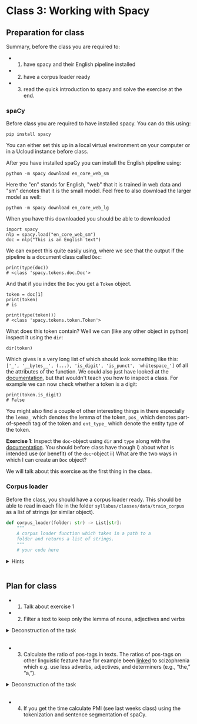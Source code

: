 # Class 3: Working with Spacy

## Preparation for class

Summary, before the class you are required to:
- 1) have spacy and their English pipeline installed
- 2) have a corpus loader ready
- 3) read the quick introduction to spacy and solve the exercise at the end.

### spaCy
Before class you are required to have installed spacy. You can do this using:

```
pip install spacy
```

You can either set this up in a local virtual environment on your computer or in a Ucloud instance before class.

After you have installed spaCy you can install the English pipeline using:

```
python -m spacy download en_core_web_sm
```

Here the "en" stands for English, "web" that it is trained in web data and "sm" denotes that it is the small model. Feel free to also download the larger model as well:

```
python -m spacy download en_core_web_lg
```

When you have this downloaded you should be able to downloaded 
```
import spacy
nlp = spacy.load("en_core_web_sm")
doc = nlp("This is an English text")
```

We can expect this quite easily using, where we see that the output if the pipeline is a document class called `Doc`:
```
print(type(doc))
# <class 'spacy.tokens.doc.Doc'>
```

And that if you index the `Doc` you get a `Token` object.
```
token = doc[1]
print(token)
# is

print(type(token)))
# <class 'spacy.tokens.token.Token'>
```


What does this token contain? Well we can (like any other object in python) inspect it using the `dir`:
```
dir(token)
```

Which gives is a very long list of which should look something like this: `['_', '__bytes__', (...), 'is_digit', 'is_punct', 'whitespace_']` of all the attributes of the function. We could also just have looked at the [documentation](https://spacy.io/api/token), but that wouldn't teach you how to inspect a class. For example we can now check whether a token is a digit:

```
print(token.is_digit)
# False
```

You might also find a couple of other interesting things in there especially the `lemma_` which denotes the lemma of the token, `pos_` which denotes part-of-speech tag of the token and `ent_type_` which denote the entity type of the token.

**Exercise 1**:
Inspect the `doc`-object using `dir` and `type` along with the [documentation](https://spacy.io/api/Doc). You should before class have though i) about what is intended use (or benefit) of the `doc`-object ii) What are the two ways in which I can create an `Doc` object?

We will talk about this exercise as the first thing in the class.

### Corpus loader
Before the class, you should have a corpus loader ready. This should be able to read in each file in the folder `syllabus/classes/data/train_corpus` as a list of strings (or similar object).

```python
def corpus_loader(folder: str) -> List[str]:
    """
    A corpus loader function which takes in a path to a 
    folder and returns a list of strings.
    """
    # your code here
```

<details>
    <summary> Hints </summary>

You can use `os.listdir()` to list all the files in the directory.

```python
import os
path = "syllabus/classes/data/train_corpus"
list_of_files = os.listdir(path)
```

You can read in a singular file using:

```python
path_to_file = "syllabus/classes/data/train_corpus/1.txt"
with open(path_to_file) as f:
    document = f.read()

print(type(document))
# <class 'str'>
``` 

You can combine paths using `os.path.join()`.

</details>

<br /> 


## Plan for class

- 1) Talk about exercise 1
- 2) Filter a text to keep only the lemma of nouns, adjectives and verbs


<details>
    <summary> Deconstruction of the task </summary>

The task can meaningfully be deconstructed into a series of functions on the token level:
- A filter function, which decided if a token should be kept.
- A function which extract the lemma

These function can then be combined and used iteratively over the tokens of a document.


</details>

<br /> 

- 3) Calculate the ratio of pos-tags in texts. The ratios of pos-tags on other linguistic feature have for example been [linked](https://www.nature.com/articles/s41537-021-00154-3) to scizophrenia which e.g. use less adverbs, adjectives, and determiners (e.g., “the,” “a,”).

<details>
    <summary> Deconstruction of the task </summary>

The task can meaningfully be deconstructed into a series of functions:
- A function (or list comprehension) which takes a list of tokens (Doc) and extracts the pos tag for each
- A function which counts these. *Hint* look up the `Counter` class.

</details>

<br /> 

- 4) If you get the time calculate PMI (see last weeks class) using the tokenization and sentence segmentation of spaCy.